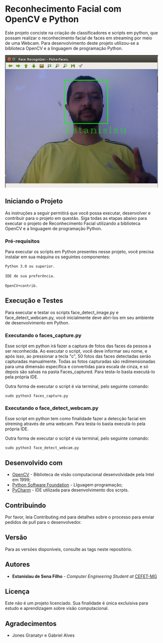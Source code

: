 # Reconhecimento Facial com OpenCV e Python

Este projeto conciste na criação de classificadores e scripts em python, que possam realizar o reconhecimento facial de faces em streaming por meio de uma Webcam. Para desenvolvimento deste projeto utilizou-se a biblioteca OpenCV e a linguagem de programação Python.

![alt text](https://raw.githubusercontent.com/EstanislauFilho/Computer-Vision-Face-Recognition-OpenCV/master/Imagens/Resultado.png)


## Iniciando o Projeto

As instruções a seguir permitirá que você possa executar, desenvolver e contribuir para o projeto em questão. Siga todas as etapas abaixo para executar o projeto de Reconhecimento Facial utilizando a biblioteca OpenCV e a linguagem de programação Python.

### Pré-requisitos

Para executar os scripts em Python presentes nesse projeto, você precisa instalar em sua máquina os seguintes componentes:

```
Python 3.0 ou superior.

IDE de sua preferência.

OpenCV+contrib.
```

## Execução e Testes

Para executar e testar os scripts face_detect_image.py e face_detect_webcam.py, você inicialmente deve abri-los em seu ambiente de desenvolvimento em Python.

### Executando o faces_capture.py

Esse script em python irá fazer a captura de fotos das faces da pessoa a ser reconhecida. Ao executar o script, você deve informar seu nome, e após isso, ao pressionar a tecla "c", 50 fotos das faces detectadas serão capturadas manualmente. Todas as fotos capturadas são redimensionadas para uma dimensão específica e convertidas para escala de cinza, e só depois são salvas na pasta Faces_captured. Para testa-lo basta executá-lo pela própria IDE.

Outra forma de executar o script é via terminal, pelo seguinte comando: 

```
sudo python3 faces_capture.py
```

### Executando o face_detect_webcam.py

Esse script em python tem como finalidade fazer a detecção facial em streming através de uma webcam. Para testa-lo basta  executá-lo pela própria IDE. 


Outra forma de executar o script é via terminal, pelo seguinte comando:

```
sudo python3 face_detect_webcam.py
```

## Desenvolvido com

* [OpenCV](https://opencv.org/) - Biblioteca de visão computacional desenvolvidade pela Intel em 1999;
* [Python Software Foundation](https://maven.apache.org/) - LIguagem programação;
* [PyCharm](https://www.jetbrains.com/pycharm/) - IDE utilizada para desenvolvimento dos scrpts.

## Contribuindo

Por favor, leia Contributing.md para detalhes sobre o processo para enviar pedidos de pull para o desenvolvedor.

## Versão

Para as versões disponíveis, consulte as tags neste repositório. 

## Autores

* **Estanislau de Sena Filho** - *Computer Engineering Student at* [CEFET-MG](http://www.cefetmg.br/)

## Licença

Este não é um projeto licenciado. Sua finalidade é única excluisiva para estudo e aprendizagem sobre visão computacional.

## Agradecimentos

* Jones Granatyr e Gabriel Alves


